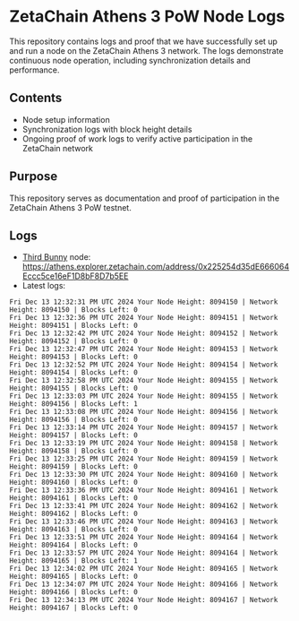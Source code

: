 # ZetaChain Athens 3 PoW Node Logs
This repository contains logs and proof that we have successfully set up and run a node on the ZetaChain Athens 3 network. The logs demonstrate continuous node operation, including synchronization details and performance.

## Contents
- Node setup information
- Synchronization logs with block height details
- Ongoing proof of work logs to verify active participation in the ZetaChain network

## Purpose
This repository serves as documentation and proof of participation in the ZetaChain Athens 3 PoW testnet.

## Logs

- [Third Bunny](https://thirdbunny.xyz/) node: https://athens.explorer.zetachain.com/address/0x225254d35dE666064Eccc5ce16eF1D8bF8D7b5EE
- Latest logs:
```
Fri Dec 13 12:32:31 PM UTC 2024 Your Node Height: 8094150 | Network Height: 8094150 | Blocks Left: 0
Fri Dec 13 12:32:36 PM UTC 2024 Your Node Height: 8094151 | Network Height: 8094151 | Blocks Left: 0
Fri Dec 13 12:32:42 PM UTC 2024 Your Node Height: 8094152 | Network Height: 8094152 | Blocks Left: 0
Fri Dec 13 12:32:47 PM UTC 2024 Your Node Height: 8094153 | Network Height: 8094153 | Blocks Left: 0
Fri Dec 13 12:32:52 PM UTC 2024 Your Node Height: 8094154 | Network Height: 8094154 | Blocks Left: 0
Fri Dec 13 12:32:58 PM UTC 2024 Your Node Height: 8094155 | Network Height: 8094155 | Blocks Left: 0
Fri Dec 13 12:33:03 PM UTC 2024 Your Node Height: 8094155 | Network Height: 8094156 | Blocks Left: 1
Fri Dec 13 12:33:08 PM UTC 2024 Your Node Height: 8094156 | Network Height: 8094156 | Blocks Left: 0
Fri Dec 13 12:33:14 PM UTC 2024 Your Node Height: 8094157 | Network Height: 8094157 | Blocks Left: 0
Fri Dec 13 12:33:19 PM UTC 2024 Your Node Height: 8094158 | Network Height: 8094158 | Blocks Left: 0
Fri Dec 13 12:33:25 PM UTC 2024 Your Node Height: 8094159 | Network Height: 8094159 | Blocks Left: 0
Fri Dec 13 12:33:30 PM UTC 2024 Your Node Height: 8094160 | Network Height: 8094160 | Blocks Left: 0
Fri Dec 13 12:33:36 PM UTC 2024 Your Node Height: 8094161 | Network Height: 8094161 | Blocks Left: 0
Fri Dec 13 12:33:41 PM UTC 2024 Your Node Height: 8094162 | Network Height: 8094162 | Blocks Left: 0
Fri Dec 13 12:33:46 PM UTC 2024 Your Node Height: 8094163 | Network Height: 8094163 | Blocks Left: 0
Fri Dec 13 12:33:51 PM UTC 2024 Your Node Height: 8094164 | Network Height: 8094164 | Blocks Left: 0
Fri Dec 13 12:33:57 PM UTC 2024 Your Node Height: 8094164 | Network Height: 8094165 | Blocks Left: 1
Fri Dec 13 12:34:02 PM UTC 2024 Your Node Height: 8094165 | Network Height: 8094165 | Blocks Left: 0
Fri Dec 13 12:34:07 PM UTC 2024 Your Node Height: 8094166 | Network Height: 8094166 | Blocks Left: 0
Fri Dec 13 12:34:13 PM UTC 2024 Your Node Height: 8094167 | Network Height: 8094167 | Blocks Left: 0
```
